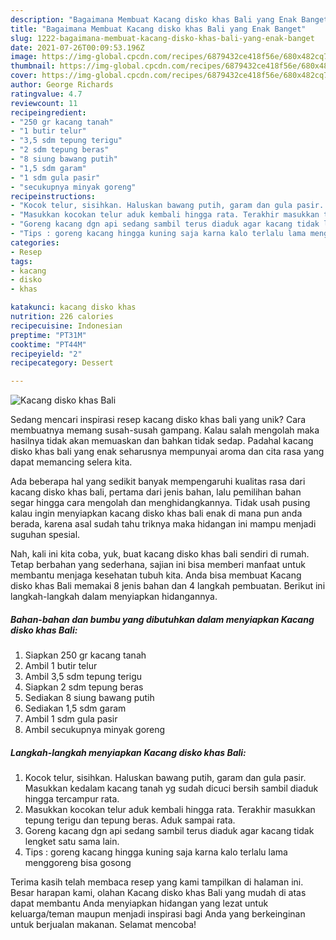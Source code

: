 ```yaml
---
description: "Bagaimana Membuat Kacang disko khas Bali yang Enak Banget"
title: "Bagaimana Membuat Kacang disko khas Bali yang Enak Banget"
slug: 1222-bagaimana-membuat-kacang-disko-khas-bali-yang-enak-banget
date: 2021-07-26T00:09:53.196Z
image: https://img-global.cpcdn.com/recipes/6879432ce418f56e/680x482cq70/kacang-disko-khas-bali-foto-resep-utama.jpg
thumbnail: https://img-global.cpcdn.com/recipes/6879432ce418f56e/680x482cq70/kacang-disko-khas-bali-foto-resep-utama.jpg
cover: https://img-global.cpcdn.com/recipes/6879432ce418f56e/680x482cq70/kacang-disko-khas-bali-foto-resep-utama.jpg
author: George Richards
ratingvalue: 4.7
reviewcount: 11
recipeingredient:
- "250 gr kacang tanah"
- "1 butir telur"
- "3,5 sdm tepung terigu"
- "2 sdm tepung beras"
- "8 siung bawang putih"
- "1,5 sdm garam"
- "1 sdm gula pasir"
- "secukupnya minyak goreng"
recipeinstructions:
- "Kocok telur, sisihkan. Haluskan bawang putih, garam dan gula pasir. Masukkan kedalam kacang tanah yg sudah dicuci bersih sambil diaduk hingga tercampur rata."
- "Masukkan kocokan telur aduk kembali hingga rata. Terakhir masukkan tepung terigu dan tepung beras. Aduk sampai rata."
- "Goreng kacang dgn api sedang sambil terus diaduk agar kacang tidak lengket satu sama lain."
- "Tips : goreng kacang hingga kuning saja karna kalo terlalu lama menggoreng bisa gosong"
categories:
- Resep
tags:
- kacang
- disko
- khas

katakunci: kacang disko khas 
nutrition: 226 calories
recipecuisine: Indonesian
preptime: "PT31M"
cooktime: "PT44M"
recipeyield: "2"
recipecategory: Dessert

---
```



![Kacang disko khas Bali](https://img-global.cpcdn.com/recipes/6879432ce418f56e/680x482cq70/kacang-disko-khas-bali-foto-resep-utama.jpg)

Sedang mencari inspirasi resep kacang disko khas bali yang unik? Cara membuatnya memang susah-susah gampang. Kalau salah mengolah maka hasilnya tidak akan memuaskan dan bahkan tidak sedap. Padahal kacang disko khas bali yang enak seharusnya mempunyai aroma dan cita rasa yang dapat memancing selera kita.



Ada beberapa hal yang sedikit banyak mempengaruhi kualitas rasa dari kacang disko khas bali, pertama dari jenis bahan, lalu pemilihan bahan segar hingga cara mengolah dan menghidangkannya. Tidak usah pusing kalau ingin menyiapkan kacang disko khas bali enak di mana pun anda berada, karena asal sudah tahu triknya maka hidangan ini mampu menjadi suguhan spesial.


Nah, kali ini kita coba, yuk, buat kacang disko khas bali sendiri di rumah. Tetap berbahan yang sederhana, sajian ini bisa memberi manfaat untuk membantu menjaga kesehatan tubuh kita. Anda bisa membuat Kacang disko khas Bali memakai 8 jenis bahan dan 4 langkah pembuatan. Berikut ini langkah-langkah dalam menyiapkan hidangannya.

<!--inarticleads1-->

##### Bahan-bahan dan bumbu yang dibutuhkan dalam menyiapkan Kacang disko khas Bali:

1. Siapkan 250 gr kacang tanah
1. Ambil 1 butir telur
1. Ambil 3,5 sdm tepung terigu
1. Siapkan 2 sdm tepung beras
1. Sediakan 8 siung bawang putih
1. Sediakan 1,5 sdm garam
1. Ambil 1 sdm gula pasir
1. Ambil secukupnya minyak goreng




<!--inarticleads2-->

##### Langkah-langkah menyiapkan Kacang disko khas Bali:

1. Kocok telur, sisihkan. Haluskan bawang putih, garam dan gula pasir. Masukkan kedalam kacang tanah yg sudah dicuci bersih sambil diaduk hingga tercampur rata.
1. Masukkan kocokan telur aduk kembali hingga rata. Terakhir masukkan tepung terigu dan tepung beras. Aduk sampai rata.
1. Goreng kacang dgn api sedang sambil terus diaduk agar kacang tidak lengket satu sama lain.
1. Tips : goreng kacang hingga kuning saja karna kalo terlalu lama menggoreng bisa gosong




Terima kasih telah membaca resep yang kami tampilkan di halaman ini. Besar harapan kami, olahan Kacang disko khas Bali yang mudah di atas dapat membantu Anda menyiapkan hidangan yang lezat untuk keluarga/teman maupun menjadi inspirasi bagi Anda yang berkeinginan untuk berjualan makanan. Selamat mencoba!
